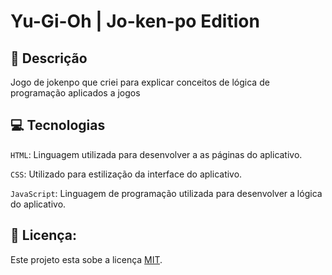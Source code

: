 # Yu-Gi-Oh | Jo-ken-po Edition

## 📑 Descrição
Jogo de jokenpo que criei para explicar conceitos de lógica de programação aplicados a jogos


## 💻 Tecnologias 

`HTML`: Linguagem utilizada para desenvolver a as páginas do aplicativo.

`CSS`: Utilizado para estilização da interface do aplicativo.

`JavaScript`: Linguagem de programação utilizada para desenvolver a lógica do aplicativo.


## 🚧 Licença:

Este projeto esta sobe a licença [MIT](./LICENSE).
